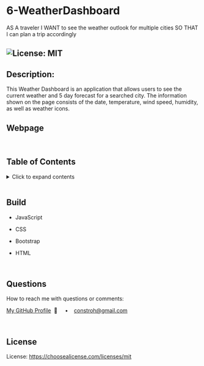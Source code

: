 # 6-WeatherDashboard

AS A traveler I WANT to see the weather outlook for multiple cities SO THAT I can plan a trip accordingly

## ![License: MIT](https://img.shields.io/badge/License-MIT-yellow.svg)

## **Description:**

This Weather Dashboard is an application that allows users to see the current weather and 5 day forecast for a searched city. The information shown on the page consists of the date, temperature, wind speed, humidity, as well as weather icons.

## **Webpage**

  <br/>

## **Table of Contents**

  <details>
  <summary>Click to expand contents</summary>

### [Build](#Build)

### [Description](#Description)

### [Questions](#Questions)

### [License](#License)

  </details>

  <br/>

## **Build**

- JavaScript
- CSS
- Bootstrap
- HTML

  <br/>

## **Questions**

How to reach me with questions or comments:

[My GitHub Profile](https://github.com/connbstro)&nbsp; 📂 &nbsp;&nbsp;&nbsp; • &nbsp;&nbsp;&nbsp;constroh@gmail.com&nbsp;

  <br/>

## **License**

License: https://choosealicense.com/licenses/mit
